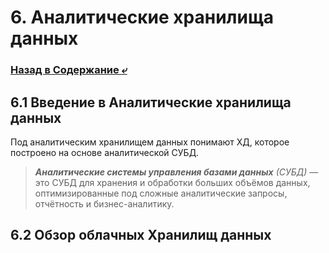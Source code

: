 # 6. Аналитические хранилища данных

### [Назад в Содержание ⤶](/README.md)

## 6.1 Введение в Аналитические хранилища данных
Под аналитическим хранилищем данных понимают ХД, которое построено на основе аналитической СУБД.

> _**Аналитические системы управления базами данных** (СУБД)_ — это СУБД для хранения и обработки больших объёмов данных,
> оптимизированные под сложные аналитические запросы, отчётность и бизнес-аналитику.



## 6.2 Обзор облачных Хранилищ данных

